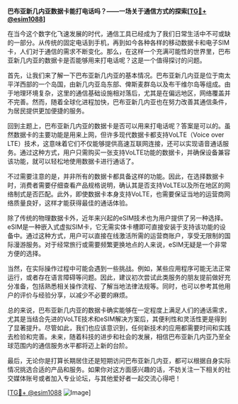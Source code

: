 **巴布亚新几内亚数据卡能打电话吗？——一场关于通信方式的探索[[TG💪+ @esim1088](https://t.me/s/esim1088)]**

在当今这个数字化飞速发展的时代，通信工具已经成为了我们日常生活中不可或缺的一部分。从传统的固定电话到手机，再到如今各种各样的移动数据卡和电子SIM卡，人们对于通信的需求不断变化。那么，在这样一个充满可能性的世界里，巴布亚新几内亚的数据卡是否能够用来打电话呢？这是一个值得探讨的问题。

首先，让我们来了解一下巴布亚新几内亚的基本情况。巴布亚新几内亚是位于南太平洋西部的一个岛国，由新几内亚岛东部、俾斯麦群岛以及布干维尔岛等组成。由于地理环境复杂，这里的通信基础设施相对落后，尤其是在偏远地区，网络覆盖并不完善。然而，随着全球化进程加快，巴布亚新几内亚也在努力改善其通信条件，为居民提供更加便捷的服务。

回到主题上，巴布亚新几内亚的数据卡是否可以用来打电话呢？答案是可以的。虽然数据卡的主要功能是用来上网，但许多现代数据卡都支持VoLTE（Voice over LTE）技术，这意味着它们不仅能够提供高速互联网连接，还可以实现语音通话服务。通过这种方式，用户只需购买一张支持VoLTE功能的数据卡，并确保设备兼容该功能，就可以轻松地使用数据卡进行通话了。

不过需要注意的是，并非所有的数据卡都具备这样的功能。因此，在选择数据卡时，消费者需要仔细查看产品规格说明，确认其是否支持VoLTE以及所在地区的网络制式是否匹配。此外，即使数据卡本身支持VoLTE，也需要保证当地的运营商网络质量良好，这样才能获得最佳的通话体验。

除了传统的物理数据卡外，近年来兴起的eSIM技术也为用户提供了另一种选择。eSIM是一种嵌入式虚拟SIM卡，它无需实体卡槽即可直接安装于支持该功能的设备中。通过这种方式，用户可以直接在线激活所需的运营商账户，享受无限制的国际漫游服务。对于经常旅行或需要频繁更换地点的人来说，eSIM无疑是一个非常方便的选择。

当然，在实际操作过程中可能会遇到一些挑战。例如，某些应用程序可能无法正常运行，或者存在语言障碍等问题。因此，建议初次尝试此类服务的朋友提前做好充分准备，包括熟悉相关操作流程、了解当地法律法规等。同时，也可以参考其他用户的评价与经验分享，以减少不必要的麻烦。

总的来说，巴布亚新几内亚的数据卡确实能够在一定程度上满足人们的通话需求，尤其是当结合先进的VoLTE技术和eSIM解决方案后，其便利性和灵活性更是得到了显著提升。尽管如此，我们也应该意识到，任何新技术的应用都需要时间和实践去检验和完善。未来，随着科技的进步和社会的发展，相信巴布亚新几内亚乃至全球范围内的通信服务水平都将迈上新的台阶。

最后，无论你是打算长期居住还是短期访问巴布亚新几内亚，都可以根据自身实际情况挑选合适的产品和服务。如果你对这方面感兴趣的话，不妨关注一下相关的社交媒体账号或者加入专业论坛，与其他爱好者一起交流心得吧！

[[TG💪+ @esim1088](https://t.me/s/esim1088) ![Image](https://i.postimg.cc/4NQfJmqS/Snipaste-2025-05-13-00-14-12.png)]